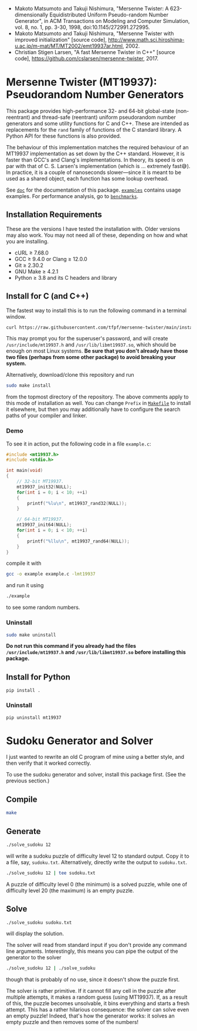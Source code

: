 * Makoto Matsumoto and Takuji Nishimura, "Mersenne Twister: A 623-dimensionally Equidistributed Uniform Pseudo-random
  Number Generator", in ACM Transactions on Modeling and Computer Simulation, vol. 8, no. 1, pp. 3-30, 1998,
  doi:10.1145/272991.272995.
* Makoto Matsumoto and Takuji Nishimura, "Mersenne Twister with improved initialization" [source code],
  http://www.math.sci.hiroshima-u.ac.jp/m-mat/MT/MT2002/emt19937ar.html, 2002.
* Christian Stigen Larsen, "A fast Mersenne Twister in C++" [source code],
  https://github.com/cslarsen/mersenne-twister, 2017.

# Mersenne Twister (MT19937): Pseudorandom Number Generators
This package provides high-performance 32- and 64-bit global-state (non-reentrant) and thread-safe (reentrant) uniform
pseudorandom number generators and some utility functions for C and C++. These are intended as replacements for the
`rand` family of functions of the C standard library. A Python API for these functions is also provided.

The behaviour of this implementation matches the required behaviour of an MT19937 implementation as set down by the C++
standard. However, it is faster than GCC's and Clang's implementations. In theory, its speed is on par with that of C.
S. Larsen's implementation (which is … extremely fast:sweat_smile:). In practice, it is a couple of nanoseconds
slower—since it is meant to be used as a shared object, each function has some lookup overhead.

See [`doc`](doc) for the documentation of this package. [`examples`](examples) contains usage examples. For performance
analysis, go to [`benchmarks`](benchmarks).

## Installation Requirements
These are the versions I have tested the installation with. Older versions may also work. You may not need all of
these, depending on how and what you are installing.
* cURL ≥ 7.68.0
* GCC ≥ 9.4.0 or Clang ≥ 12.0.0
* Git ≥ 2.30.2
* GNU Make ≥ 4.2.1
* Python ≥ 3.8 and its C headers and library

## Install for C (and C++)
The fastest way to install this is to run the following command in a terminal window.
```sh
curl https://raw.githubusercontent.com/tfpf/mersenne-twister/main/install.sh | sh
```
This may prompt you for the superuser's password, and will create `/usr/include/mt19937.h` and
`/usr/lib/libmt19937.so`, which should be enough on most Linux systems. **Be sure that you don't already have those two
files (perhaps from some other package) to avoid breaking your system.**

Alternatively, download/clone this repository and run
```sh
sudo make install
```
from the topmost directory of the repository. The above comments apply to this mode of installation as well. You can
change `Prefix` in [`Makefile`](Makefile) to install it elsewhere, but then you may additionally have to configure the
search paths of your compiler and linker.

### Demo
To see it in action, put the following code in a file `example.c`:
```C
#include <mt19937.h>
#include <stdio.h>

int main(void)
{
    // 32-bit MT19937.
    mt19937_init32(NULL);
    for(int i = 0; i < 10; ++i)
    {
        printf("%lu\n", mt19937_rand32(NULL));
    }

    // 64-bit MT19937.
    mt19937_init64(NULL);
    for(int i = 0; i < 10; ++i)
    {
        printf("%llu\n", mt19937_rand64(NULL));
    }
}
```
compile it with
```sh
gcc -o example example.c -lmt19937
```
and run it using
```sh
./example
```
to see some random numbers.

### Uninstall
```sh
sudo make uninstall
```
**Do not run this command if you already had the files `/usr/include/mt19937.h` and `/usr/lib/libmt19937.so` before
installing this package.**

## Install for Python
```
pip install .
```

### Uninstall
```
pip uninstall mt19937
```

# Sudoku Generator and Solver
I just wanted to rewrite an old C program of mine using a better style, and then verify that it worked correctly.

To use the sudoku generator and solver, install this package first. (See the previous section.)

## Compile
```sh
make
```

## Generate
```sh
./solve_sudoku 12
```
will write a sudoku puzzle of difficulty level 12 to standard output. Copy it to a file, say, `sudoku.txt`.
Alternatively, directly write the output to `sudoku.txt`.
```sh
./solve_sudoku 12 | tee sudoku.txt
```
A puzzle of difficulty level 0 (the minimum) is a solved puzzle, while one of difficulty level 20 (the maximum) is an
empty puzzle.

## Solve
```sh
./solve_sudoku sudoku.txt
```
will display the solution.

The solver will read from standard input if you don't provide any command line arguments. Interestingly, this means you
can pipe the output of the generator to the solver
```sh
./solve_sudoku 12 | ./solve_sudoku
```
though that is probably of no use, since it doesn't show the puzzle first.

The solver is rather primitive. If it cannot fill any cell in the puzzle after multiple attempts, it makes a random
guess (using MT19937). If, as a result of this, the puzzle becomes unsolvable, it bins everything and starts a fresh
attempt. This has a rather hilarious consequence: the solver can solve even an empty puzzle! Indeed, that's how the
generator works: it solves an empty puzzle and then removes some of the numbers!
